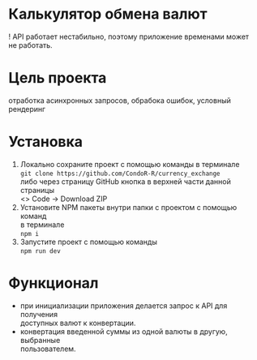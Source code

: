 # Калькулятор обмена валют

! API работает нестабильно, поэтому приложение временами может  
не работать.

# Цель проекта

отработка асинхронных запросов, обрабока ошибок, условный рендеринг

# Установка

1. Локально сохраните проект с помощью команды в терминале  
   `git clone https://github.com/CondoR-R/currency_exchange`  
   либо через страницу GitHub кнопка в верхней части данной страницы  
   <> Code -> Download ZIP
2. Установите NPM пакеты внутри папки с проектом с помощью команд  
   в терминале  
   `npm i`
3. Запустите проект с помощью команды  
   `npm run dev`

# Функционал

- при инициализации приложения делается запрос к API для получения  
  доступных валют к конвертации.
- конвертация введенной суммы из одной валюты в другую, выбранные  
  пользователем.
